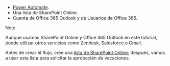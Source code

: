 * [Power Automate](https://flow.microsoft.com).
* Una lista de SharePoint Online.
* Cuenta de Office 365 Outlook y de Usuarios de Office 365.

> [!NOTE]
> Aunque usamos SharePoint Online y Office 365 Outlook en este tutorial, puede utilizar otros servicios como Zendesk, Salesforce o Gmail.
> 
> 

Antes de crear el flujo, cree una [lista de SharePoint Online](https://support.office.com/article/Training-Create-and-set-up-a-list-1DDC1F5A-A908-478B-BB6D-608F34B71F94); después, vamos a usar esta lista para solicitar la aprobación de vacaciones.

